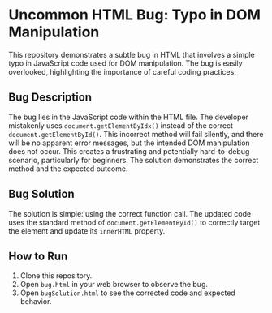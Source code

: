 # Uncommon HTML Bug: Typo in DOM Manipulation

This repository demonstrates a subtle bug in HTML that involves a simple typo in JavaScript code used for DOM manipulation. The bug is easily overlooked, highlighting the importance of careful coding practices.

## Bug Description
The bug lies in the JavaScript code within the HTML file.  The developer mistakenly uses `document.getElementByIdx()` instead of the correct `document.getElementById()`. This incorrect method will fail silently, and there will be no apparent error messages, but the intended DOM manipulation does not occur. This creates a frustrating and potentially hard-to-debug scenario, particularly for beginners.  The solution demonstrates the correct method and the expected outcome.

## Bug Solution
The solution is simple: using the correct function call.  The updated code uses the standard method of `document.getElementById()` to correctly target the element and update its `innerHTML` property. 

## How to Run
1. Clone this repository.
2. Open `bug.html` in your web browser to observe the bug.
3. Open `bugSolution.html` to see the corrected code and expected behavior.
